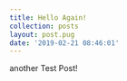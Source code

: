 ```yaml
---
title: Hello Again!
collection: posts
layout: post.pug
date: '2019-02-21 08:46:01'
---
```

another Test Post!
